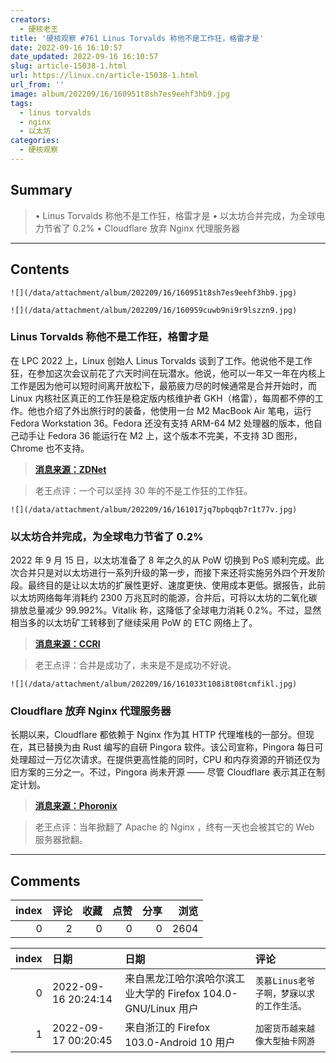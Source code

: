 ```yaml
---
creators:
  - 硬核老王
title: '硬核观察 #761 Linus Torvalds 称他不是工作狂，格雷才是'
date: 2022-09-16 16:10:57
date_updated: 2022-09-16 16:10:57
slug: article-15038-1.html
url: https://linux.cn/article-15038-1.html
url_from: ''
image: album/202209/16/160951t8sh7es9eehf3hb9.jpg
tags:
  - linus torvalds
  - nginx
  - 以太坊
categories:
  - 硬核观察
---
```


## Summary

> • Linus Torvalds 称他不是工作狂，格雷才是 • 以太坊合并完成，为全球电力节省了 0.2% • Cloudflare 放弃 Nginx 代理服务器

***

<!-- more -->

## Contents

`![](/data/attachment/album/202209/16/160951t8sh7es9eehf3hb9.jpg)`

`![](/data/attachment/album/202209/16/160959cuwb9ni9r9lszzn9.jpg)`

### Linus Torvalds 称他不是工作狂，格雷才是

在 LPC 2022 上，Linux 创始人 Linus Torvalds 谈到了工作。他说他不是工作狂，在参加这次会议前花了六天时间在玩潜水。他说，他可以一年又一年在内核上工作是因为他可以短时间离开放松下，最筋疲力尽的时候通常是合并开始时，而 Linux 内核社区真正的工作狂是稳定版内核维护者 GKH（格雷），每周都不停的工作。他也介绍了外出旅行时的装备，他使用一台 M2 MacBook Air 笔电，运行 Fedora Workstation 36。Fedora 还没有支持 ARM-64 M2 处理器的版本，他自己动手让 Fedora 36 能运行在 M2 上，这个版本不完美，不支持 3D 图形，Chrome 也不支持。

> 
> **[消息来源：ZDNet](https://www.zdnet.com/article/linus-torvalds-talks-rust-on-linux-his-work-schedule-and-life-with-his-m2-macbook-air/)**
> 
> 
> 

> 
> 老王点评：一个可以坚持 30 年的不是工作狂的工作狂。
> 
> 
> 

`![](/data/attachment/album/202209/16/161017jq7bpbqqb7r1t77v.jpg)`

### 以太坊合并完成，为全球电力节省了 0.2%

2022 年 9 月 15 日，以太坊准备了 8 年之久的从 PoW 切换到 PoS 顺利完成。此次合并只是对以太坊进行一系列升级的第一步，而接下来还将实施另外四个开发阶段。最终目的是让以太坊的扩展性更好、速度更快、使用成本更低。据报告，此前以太坊网络每年消耗约 2300 万兆瓦时的能源，合并后，可将以太坊的二氧化碳排放总量减少 99.992%。Vitalik 称，这降低了全球电力消耗 0.2%。不过，显然相当多的以太坊矿工转移到了继续采用 PoW 的 ETC 网络上了。

> 
> **[消息来源：CCRI](https://carbon-ratings.com/eth-report-2022)**
> 
> 
> 

> 
> 老王点评：合并是成功了，未来是不是成功不好说。
> 
> 
> 

`![](/data/attachment/album/202209/16/161033t108i8t08tcmfikl.jpg)`

### Cloudflare 放弃 Nginx 代理服务器

长期以来，Cloudflare 都依赖于 Nginx 作为其 HTTP 代理堆栈的一部分。但现在，其已替换为由 Rust 编写的自研 Pingora 软件。该公司宣称，Pingora 每日可处理超过一万亿次请求。在提供更高性能的同时，CPU 和内存资源的开销还仅为旧方案的三分之一。不过，Pingora 尚未开源 —— 尽管 Cloudflare 表示其正在制定计划。

> 
> **[消息来源：Phoronix](https://www.phoronix.com/news/CloudFlare-Pingora-No-Nginx)**
> 
> 
> 

> 
> 老王点评：当年掀翻了 Apache 的 Nginx ，终有一天也会被其它的 Web 服务器掀翻。
> 
> 
>

***

## Comments


|   index |   评论 |   收藏 |   点赞 |   分享 |   浏览 |
|--------:|-------:|-------:|-------:|-------:|-------:|
|       0 |      2 |      0 |      0 |      0 |   2604 |

|   index | 日期                | 日期                                                          | 评论                                      |
|--------:|:--------------------|:--------------------------------------------------------------|:------------------------------------------|
|       0 | 2022-09-16 20:24:14 | 来自黑龙江哈尔滨哈尔滨工业大学的 Firefox 104.0-GNU/Linux 用户 | `羡慕Linus老爷子啊，梦寐以求的工作生活。` |
|       1 | 2022-09-17 00:20:45 | 来自浙江的 Firefox 103.0-Android 10 用户                      | `加密货币越来越像大型抽卡网游`            |
